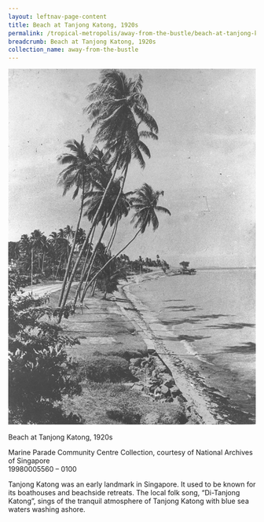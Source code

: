 ```yaml
---
layout: leftnav-page-content
title: Beach at Tanjong Katong, 1920s
permalink: /tropical-metropolis/away-from-the-bustle/beach-at-tanjong-katong-1920s/
breadcrumb: Beach at Tanjong Katong, 1920s
collection_name: away-from-the-bustle
---
```


![Beach at Tanjong Katong, 1920s](/images/Sub3-9.jpg)
<div class="custom-caption">
<div><p>Beach at Tanjong Katong, 1920s</p></div>
<div>Marine Parade Community Centre Collection, courtesy of National Archives of Singapore</div>
<div>19980005560 – 0100</div>
</div>

Tanjong Katong was an early landmark in Singapore. It used to be known for its boathouses and beachside retreats. The local folk song, “Di-Tanjong Katong”, sings of the tranquil atmosphere of Tanjong Katong with blue sea waters washing ashore.




